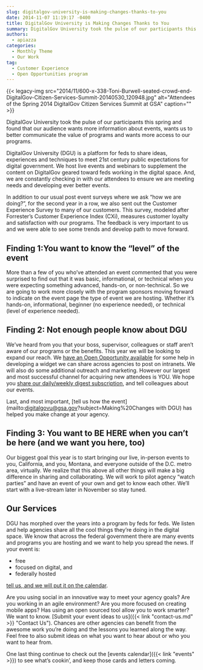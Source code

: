 ```yaml
---
slug: digitalgov-university-is-making-changes-thanks-to-you
date: 2014-11-07 11:19:17 -0400
title: DigitalGov University is Making Changes Thanks to You
summary: DigitalGov University took the pulse of our participants this spring and found that our audience wants more information about events, wants us to better communicate the value of programs and wants more access to our programs. DigitalGov University (DGU) is a platform for feds to share ideas, experiences and techniques to meet 21st century public
authors:
  - apiazza
categories:
  - Monthly Theme
  - Our Work
tag:
  - Customer Experience
  - Open Opportunities program
---
```


{{< legacy-img src="2014/11/600-x-338-Toni-Burwell-seated-crowd-end-DigitalGov-Citizen-Services-Summit-20140530_120948.jpg" alt="Attendees of the Spring 2014 DigitalGov Citizen Services Summit at GSA" caption="" >}} 

DigitalGov University took the pulse of our participants this spring and found that our audience wants more information about events, wants us to better communicate the value of programs and wants more access to our programs.

DigitalGov University (DGU) is a platform for feds to share ideas, experiences and techniques to meet 21st century public expectations for digital government. We host live events and webinars to supplement the content on DigitalGov geared toward feds working in the digital space. And, we are constantly checking in with our attendees to ensure we are meeting needs and developing ever better events.

In addition to our usual post event surveys where we ask &#8220;how we are doing?&#8221;, for the second year in a row, we also sent out the Customer Experience Survey to many of our customers. This survey, modeled after Forrester&#8217;s Customer Experience Index (CXi), measures customer loyalty and satisfaction with our programs. The feedback is very important to us and we were able to see some trends and develop path to move forward.

## Finding 1:You want to know the &#8220;level&#8221; of the event

More than a few of you who&#8217;ve attended an event commented that you were surprised to find out that it was basic, informational, or technical when you were expecting something advanced, hands-on, or non-technical. So we are going to work more closely with the program sponsors moving forward to indicate on the event page the type of event we are hosting. Whether it’s hands-on, informational, beginner (no experience needed), or technical (level of experience needed).

## Finding 2: Not enough people know about DGU

We&#8217;ve heard from you that your boss, supervisor, colleagues or staff aren&#8217;t aware of our programs or the benefits. This year we will be looking to expand our reach. We [have an Open Opportunity available](http://http://gsablogs.gsa.gov/dsic/2014/09/09/create-an-event-widget-for-digitalgov-u/) for some help in developing a widget we can share across agencies to post on intranets. We will also do some additional outreach and marketing. However our largest and most successful channel for acquiring new attendees is YOU. We hope you [share our daily/weekly digest subscription](https://public.govdelivery.com/accounts/USHOWTO/subscriber/new), and tell colleagues about our events.

Last, and most important, [tell us how the event](mailto:digitalgovu@gsa.gov?subject=Making%20Changes with DGU) has helped you make change at your agency.

## Finding 3: You want to BE HERE when you can&#8217;t be here (and we want you here, too)

Our biggest goal this year is to start bringing our live, in-person events to you, California, and you, Montana, and everyone outside of the D.C. metro area, virtually. We realize that this above all other things will make a big difference in sharing and collaborating. We will work to pilot agency “watch parties” and have an event of your own and get to know each other. We’ll start with a live-stream later in November so stay tuned.

## Our Services

DGU has morphed over the years into a program by feds for feds. We listen and help agencies share all the cool things they’re doing in the digital space. We know that across the federal government there are many events and programs you are hosting and we want to help you spread the news. If your event is:

  * free
  * focused on digital, and
  * federally hosted

[tell us, and we will put it on the calendar](https://www.surveymonkey.com/s/friend-event).

Are you using social in an innovative way to meet your agency goals? Are you working in an agile environment? Are you more focused on creating mobile apps? Has using an open sourced tool allow you to work smarter? We want to know. [Submit your event ideas to us]({{< link "contact-us.md" >}} "Contact Us"). Chances are other agencies can benefit from the awesome work you&#8217;re doing and the lessons you learned along the way. Feel free to also submit ideas on what you want to hear about or who you want to hear from.

One last thing continue to check out the [events calendar]({{< link "events" >}}) to see what&#8217;s cookin&#8217;, and keep those cards and letters coming.